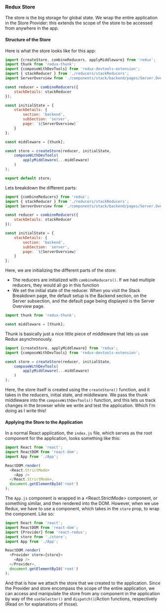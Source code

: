 ### Redux Store

The store is the big storage for global state. We wrap the entire application in the Store Provider: this extends the scope of the store to be accessed from anywhere in the app.

#### Structure of the Store

Here is what the store looks like for this app:

```javascript
import {createStore, combineReducers, applyMiddleware} from 'redux';
import thunk from 'redux-thunk';
import {composeWithDevTools} from 'redux-devtools-extension';
import { stackReducer } from './reducers/stackReducers';
import ServerOverview from './components/stack/backend/pages/Server.Overview.md';

const reducer = combineReducers({
    stackDetails: stackReducer
});

const initialState = {
    stackDetails: {
        section: 'backend',
        subSection: 'server',
        page: `${ServerOverview}`
    }
};

const middleware = [thunk];

const store = createStore(reducer, initialState, 
    composeWithDevTools(
        applyMiddleware(...middleware)
    )    
);

export default store;
```

Lets breakdown the different parts:

```javascript
import {combineReducers} from 'redux';
import { stackReducer } from './reducers/stackReducers';
import ServerOverview from './components/stack/backend/pages/Server.Overview.md';

const reducer = combineReducers({
    stackDetails: stackReducer
});

const initialState = {
    stackDetails: {
        section: 'backend',
        subSection: 'server',
        page: `${ServerOverview}`
    }
};
```

Here, we are initializing the different parts of the store:
- The reducers are initialized with `combineReducers()`. If we had multiple reducers, they would all go in this function
- We set the initial state of the reducer. When you visit the Stack Breakdown page, the default setup is the Backend section, on the Server subsection, and the default page being displayed is the Server Overview page. 


```javascript
import thunk from 'redux-thunk';

const middleware = [thunk];
```

Thunk is basically just a nice little piece of middleware that lets us use Redux asynchronously.


```javascript
import {createStore, applyMiddleware} from 'redux';
import {composeWithDevTools} from 'redux-devtools-extension';

const store = createStore(reducer, initialState, 
    composeWithDevTools(
        applyMiddleware(...middleware)
    )    
);
```

Here, the store itself is created using the `createStore()` function, and it takes in the reducers, initial state, and middleware. We pass the thunk middleware into the `composeWithDevTools()` function, and this lets us track changes in the browser while we write and test the application. Which I'm doing as I write this!


#### Applying the Store to the Application

In a normal React application, the `index.js` file, which serves as the root component for the application, looks something like this:

```javascript
import React from 'react';
import ReactDOM from 'react-dom';
import App from './App';

ReactDOM.render(
  <React.StrictMode>
    <App />
  </React.StrictMode>,
  document.getElementById('root')
);
```

The `App.js` component is wrapped in a <React.StrictMode> component, or something similar, and then rendered into the DOM. However, when we use Redux, we have to use a <Provider> component, which takes in the `store` prop, to wrap the <App/> component. Like so:

```javascript
import React from 'react';
import ReactDOM from 'react-dom';
import {Provider} from 'react-redux';
import store from './store';
import App from './App';

ReactDOM.render(
  <Provider store={store}>
    <App />
  </Provider>,
  document.getElementById('root')
);
```

And that is how we attach the store that we created to the application. Since the Provider and store encompass the scope of the entire application, we can access and manipulate the store from any component in the application by way of the `useSelector()` and `dispatch()`/Action functions, respectively (Read on for explanations of those).
